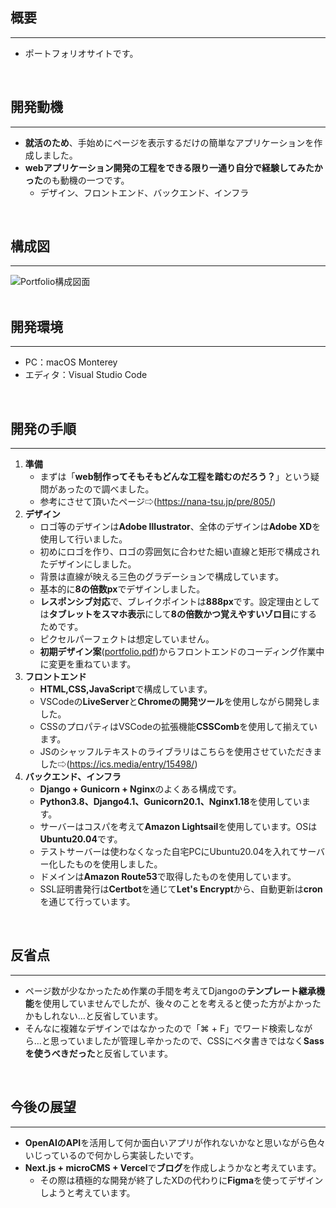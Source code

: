 ## 概要
---
- ポートフォリオサイトです。
<br>

## 開発動機
---
- **就活のため**、手始めにページを表示するだけの簡単なアプリケーションを作成しました。
- **webアプリケーション開発の工程をできる限り一通り自分で経験してみたかった**のも動機の一つです。
  - デザイン、フロントエンド、バックエンド、インフラ
<br>

## 構成図
---
![Portfolio構成図面](https://user-images.githubusercontent.com/53157210/222891021-e7e2ff38-a385-4dd4-9969-4ef5af740f55.png)
<br>
<br>

## 開発環境
---
- PC：macOS Monterey
- エディタ：Visual Studio Code
<br>

## 開発の手順
---
1. **準備**
   - まずは「**web制作ってそもそもどんな工程を踏むのだろう？**」という疑問があったので調べました。
   - 参考にさせて頂いたページ⇨(https://nana-tsu.jp/pre/805/)
2. **デザイン**
   - ロゴ等のデザインは**Adobe Illustrator**、全体のデザインは**Adobe XD**を使用して行いました。
   - 初めにロゴを作り、ロゴの雰囲気に合わせた細い直線と矩形で構成されたデザインにしました。
   - 背景は直線が映える三色のグラデーションで構成しています。
   - 基本的に**8の倍数px**でデザインしました。
   - **レスポンシブ対応**で、ブレイクポイントは**888px**です。設定理由としては**タブレットをスマホ表示**にして**8の倍数かつ覚えやすいゾロ目**にするためです。
   - ピクセルパーフェクトは想定していません。
   - **初期デザイン案**([portfolio.pdf](https://github.com/x-ktd-x/portfolio/files/10883265/portfolio.pdf))からフロントエンドのコーディング作業中に変更を重ねています。
3. **フロントエンド**
   - **HTML,CSS,JavaScript**で構成しています。
   - VSCodeの**LiveServer**と**Chromeの開発ツール**を使用しながら開発しました。
   - CSSのプロパティはVSCodeの拡張機能**CSSComb**を使用して揃えています。
   - JSのシャッフルテキストのライブラリはこちらを使用させていただきました⇨(https://ics.media/entry/15498/)
4. **バックエンド、インフラ**
   - **Django + Gunicorn + Nginx**のよくある構成です。
   - **Python3.8、Django4.1、Gunicorn20.1、Nginx1.18**を使用しています。
   - サーバーはコスパを考えて**Amazon Lightsail**を使用しています。OSは**Ubuntu20.04**です。
   - テストサーバーは使わなくなった自宅PCにUbuntu20.04を入れてサーバー化したものを使用しました。
   - ドメインは**Amazon Route53**で取得したものを使用しています。
   - SSL証明書発行は**Certbot**を通じて**Let's Encrypt**から、自動更新は**cron**を通じて行っています。
<br>

## 反省点
---
- ページ数が少なかったため作業の手間を考えてDjangoの**テンプレート継承機能**を使用していませんでしたが、後々のことを考えると使った方がよかったかもしれない…と反省しています。
- そんなに複雑なデザインではなかったので「⌘ + F」でワード検索しながら…と思っていましたが管理し辛かったので、CSSにベタ書きではなく**Sassを使うべきだった**と反省しています。
<br>

## 今後の展望
---
- **OpenAIのAPI**を活用して何か面白いアプリが作れないかなと思いながら色々いじっているので何かしら実装したいです。
- **Next.js + microCMS + Vercel**で**ブログ**を作成しようかなと考えています。
  - その際は積極的な開発が終了したXDの代わりに**Figma**を使ってデザインしようと考えています。

